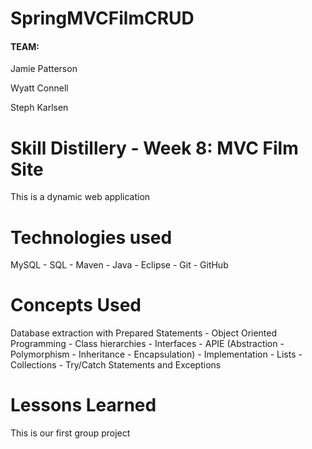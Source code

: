 # SpringMVCFilmCRUD


#### TEAM:
 Jamie Patterson
 
 Wyatt Connell 
 
 Steph Karlsen

# Skill Distillery - Week 8: MVC Film Site

This is a dynamic web application 


# Technologies used

MySQL - SQL - Maven - Java - Eclipse - Git - GitHub

# Concepts Used

Database extraction with Prepared Statements - Object Oriented Programming - Class hierarchies - Interfaces - APIE (Abstraction - Polymorphism - Inheritance - Encapsulation) - Implementation - Lists - Collections - Try/Catch Statements and Exceptions 


# Lessons Learned

This is our first group project